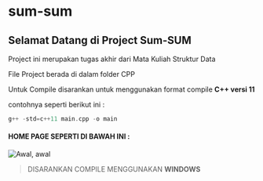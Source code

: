 # sum-sum
## Selamat Datang di Project Sum-SUM

Project ini merupakan tugas akhir dari Mata Kuliah Struktur Data

File Project berada di dalam folder CPP

Untuk Compile disarankan untuk menggunakan format compile **C++ versi 11**

contohnya seperti berikut ini : 

```c++
g++ -std=c++11 main.cpp -o main
```


#### HOME PAGE SEPERTI DI BAWAH INI :
![Awal, awal](https://github.com/patriotkusuma/sum-sum/blob/master/AWAL.PNG)



> DISARANKAN COMPILE MENGGUNAKAN **WINDOWS**
